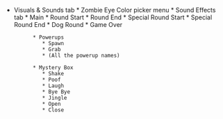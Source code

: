 * Visuals & Sounds tab
         * Zombie Eye Color picker menu
         * Sound Effects tab
            * Main 
               * Round Start
               * Round End
               * Special Round Start
               * Special Round End
               * Dog Round
               * Game Over
               
            * Powerups
               * Spawn
               * Grab
               * (All the powerup names)
               
            * Mystery Box
               * Shake
               * Poof
               * Laugh
               * Bye Bye
               * Jingle
               * Open
               * Close